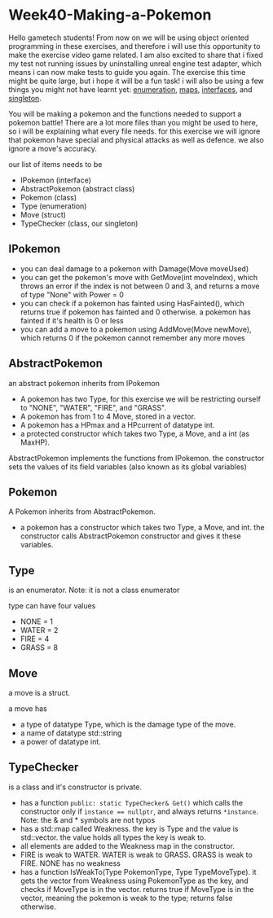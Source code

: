 # Week40-Making-a-Pokemon

Hello gametech students! From now on we will be using object oriented programming in these exercises, and therefore i will use this opportunity to make the exercise video game related. I am also excited to share that i fixed my test not running issues by uninstalling unreal engine test adapter, which means i can now make tests to guide you again. The exercise this time might be quite large, but i hope it will be a fun task! i will also be using a few things you might not have learnt yet: [enumeration](https://en.cppreference.com/w/c/language/enum), [maps](https://cplusplus.com/reference/map/map/), [interfaces](https://learn.microsoft.com/en-us/cpp/cppcx/interfaces-c-cx?view=msvc-170), and [singleton](https://en.wikipedia.org/wiki/Singleton_pattern).

You will be making a pokemon and the functions needed to support a pokemon battle! There are a lot more files than you might be used to here, so i will be explaining what every file needs. for this exercise we will ignore that pokemon have special and physical attacks as well as defence. we also ignore a move's accuracy.

our list of items needs to be
- IPokemon (interface)
- AbstractPokemon (abstract class)
- Pokemon (class)
- Type (enumeration)
- Move (struct)
- TypeChecker (class, our singleton)

## IPokemon

- you can deal damage to a pokemon with Damage(Move moveUsed)
- you can get the pokemon's move with GetMove(int moveIndex), which throws an error if the index is not between 0 and 3, and returns a move of type "None" with Power = 0
- you can check if a pokemon has fainted using HasFainted(), which returns true if pokemon has fainted and 0 otherwise. a pokemon has fainted if it's health is 0 or less
- you can add a move to a pokemon using AddMove(Move newMove), which returns 0 if the pokemon cannot remember any more moves

## AbstractPokemon

an abstract pokemon inherits from IPokemon

- A pokemon has two Type, for this exercise we will be restricting ourself to "NONE", "WATER", "FIRE", and "GRASS".
- A pokemon has from 1 to 4 Move, stored in a vector.
- A pokemon has a HPmax and a HPcurrent of datatype int.
- a protected constructor which takes two Type, a Move, and a int (as MaxHP).

AbstractPokemon implements the functions from IPokemon.
the constructor sets the values of its field variables (also known as its global variables)

## Pokemon

A Pokemon inherits from AbstractPokemon.

- a pokemon has a constructor which takes two Type, a Move, and int. the constructor calls AbstractPokemon constructor and gives it these variables.

## Type

is an enumerator. Note: it is not a class enumerator

type can have four values

- NONE = 1
- WATER = 2
- FIRE = 4
- GRASS = 8

## Move

a move is a struct.

a move has

- a type of datatype Type, which is the damage type of the move.
- a name of datatype std::string
- a power of datatype int.

## TypeChecker
is a class and it's constructor is private.

- has a function `public: static TypeChecker& Get()` which calls the constructor only if `instance == nullptr`, and always returns `*instance`. Note: the & and * symbols are not typos
- has a std::map called Weakness. the key is Type and the value is std::vector<Type>. the value holds all types the key is weak to.
- all elements are added to the Weakness map in the constructor.
- FIRE is weak to WATER. WATER is weak to GRASS. GRASS is weak to FIRE. NONE has no weakness
- has a function IsWeakTo(Type PokemonType, Type TypeMoveType). it gets the vector<Type> from Weakness using PokemonType as the key, and checks if MoveType is in the vector. returns true if MoveType is in the vector, meaning the pokemon is weak to the type; returns false otherwise.
